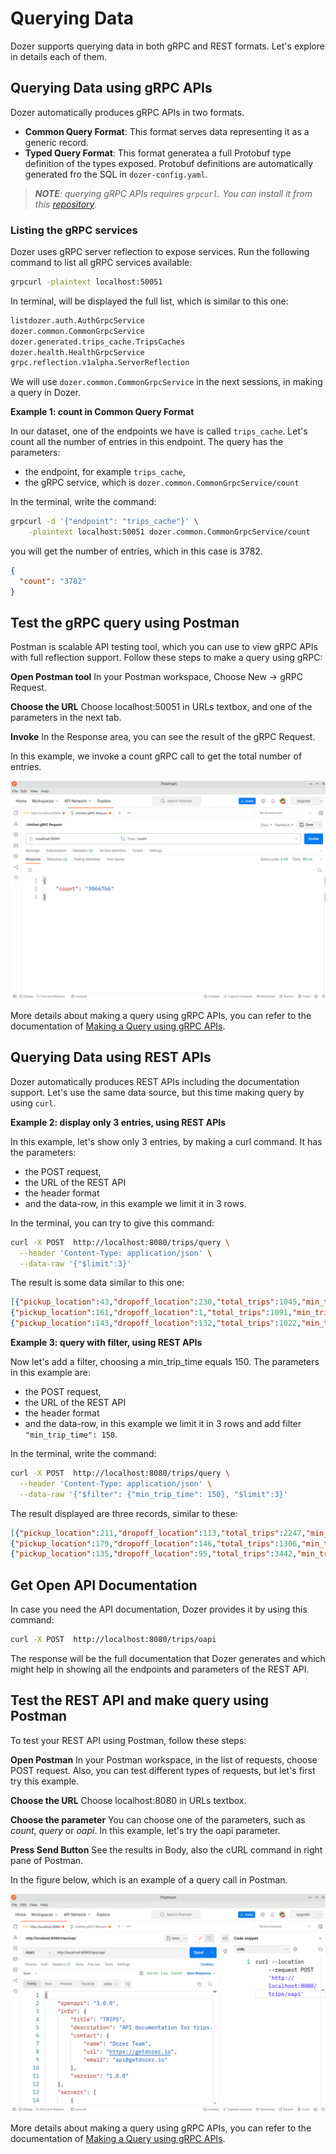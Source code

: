 # Querying Data

Dozer supports querying data in both gRPC and REST formats. Let's explore in details each of them.

## Querying Data using gRPC APIs

Dozer automatically produces gRPC APIs in two formats.

* **Common Query Format**: This format serves data representing it as a generic record.
* **Typed Query Format**: This format generatea a full Protobuf type definition of the types exposed. Protobuf definitions are automatically generated fro the SQL in `dozer-config.yaml`.

> *__NOTE__: querying gRPC APIs requires `grpcurl`. You can install it  from this [repository](https://github.com/fullstorydev/grpcurl).*


### Listing the gRPC services

Dozer uses gRPC server reflection to expose services. Run the following command to list all gRPC services available:

```bash
grpcurl -plaintext localhost:50051
```

In terminal, will be displayed the full list, which is similar to this one:

```bash
listdozer.auth.AuthGrpcService
dozer.common.CommonGrpcService
dozer.generated.trips_cache.TripsCaches
dozer.health.HealthGrpcService
grpc.reflection.v1alpha.ServerReflection
```


We will use  `dozer.common.CommonGrpcService` in the next sessions, in making a query in Dozer.


**Example 1: count in Common Query Format**

In our dataset, one of the endpoints we have is called `trips_cache`. Let's count all the number of entries in this endpoint. The query has the parameters:
* the endpoint, for example `trips_cache`, 
* the gRPC service, which is `dozer.common.CommonGrpcService/count`

In the terminal, write the command:

```bash
grpcurl -d '{"endpoint": "trips_cache"}' \
    -plaintext localhost:50051 dozer.common.CommonGrpcService/count
```
    
you will get the number of entries, which in this case is 3782. 
    
    
```json
{
  "count": "3782"
}
```

## Test the gRPC query using Postman

Postman is scalable API testing tool, which you can use to view gRPC APIs with full reflection support. Follow these steps to make a query using gRPC:

**Open Postman tool**
In your Postman workspace, Choose New -> gRPC Request.

**Choose the URL**
Choose localhost:50051 in URLs textbox, and one of the parameters in the next tab.

**Invoke**
In the Response area, you can see the result of the gRPC Request.

In this example, we invoke a count gRPC call to get the total number of entries.

![](./img/Postman_gRPC_Query.png)


More details about making a query using gRPC APIs, you can refer to the documentation of [Making a Query using gRPC APIs](/docs/accessing-data/querying-using-grpc.md).




## Querying Data using REST APIs

Dozer automatically produces REST APIs including the documentation support. 
Let's use the same data source, but this time making query by using `curl`. 


**Example 2: display only 3 entries, using REST APIs**

In this example, let's show only 3 entries, by making a curl command. It has the parameters:

* the POST request,
* the URL of the REST API
* the header format
* and the data-row, in this example we limit it in 3 rows.


In the terminal, you can try to give this command:

```bash
curl -X POST  http://localhost:8080/trips/query \
  --header 'Content-Type: application/json' \
  --data-raw '{"$limit":3}'
```

The result is some data similar to this one:

```json
[{"pickup_location":43,"dropoff_location":230,"total_trips":1045,"min_trip_time":122,"max_trip_time":2713,"__dozer_record_id":3597,"__dozer_record_version":45},
{"pickup_location":161,"dropoff_location":1,"total_trips":1091,"min_trip_time":1437,"max_trip_time":11061,"__dozer_record_id":3369,"__dozer_record_version":91},
{"pickup_location":143,"dropoff_location":132,"total_trips":1022,"min_trip_time":1641,"max_trip_time":7694,"__dozer_record_id":3711,"__dozer_record_version":22}]
```


**Example 3: query with filter, using REST APIs**

Now let's add a filter, choosing a min_trip_time equals 150. The parameters in this example are:

* the POST request,
* the URL of the REST API
* the header format
* and the data-row, in this example we limit it in 3 rows and add filter `"min_trip_time": 150`.

In the terminal, write the command:

```bash
curl -X POST  http://localhost:8080/trips/query \
  --header 'Content-Type: application/json' \
  --data-raw '{"$filter": {"min_trip_time": 150}, "$limit":3}'
```
  
 The result displayed are three records, similar to these:
 
 ```json
[{"pickup_location":211,"dropoff_location":113,"total_trips":2247,"min_trip_time":150,"max_trip_time":5187,"__dozer_record_id":1715,"__dozer_record_version":1247},
{"pickup_location":179,"dropoff_location":146,"total_trips":1306,"min_trip_time":150,"max_trip_time":3160,"__dozer_record_id":2934,"__dozer_record_version":306},
{"pickup_location":135,"dropoff_location":95,"total_trips":3442,"min_trip_time":150,"max_trip_time":5706,"__dozer_record_id":676,"__dozer_record_version":2442}]
 ```


## Get Open API Documentation

In case you need the API documentation, Dozer provides it by using this command:

```bash
curl -X POST  http://localhost:8080/trips/oapi
```

The response will be the full documentation that Dozer generates and which might help in showing all the endpoints and parameters of the REST API.


## Test the REST API and make query using Postman

To test your REST API using Postman, follow these steps:

**Open Postman**
In your Postman workspace, in the list of requests, choose POST request. Also, you can test different types of requests, but let's first try this example.

**Choose the URL**
Choose localhost:8080 in URLs textbox.

**Choose the parameter**
You can choose one of the parameters, such as *count*, *query* or *oapi*. In this example, let's try the oapi parameter. 

**Press Send Button**
See the results in Body, also the cURL command in right pane of Postman.

In the figure below, which is an example of a query call in Postman.

![](./img/Postman_CURLQuery.png)


More details about making a query using gRPC APIs, you can refer to the documentation of [Making a Query using gRPC APIs](/docs/accessing-data/querying-using-grpc.md).


